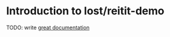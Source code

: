 # Introduction to lost/reitit-demo

TODO: write [great documentation](http://jacobian.org/writing/what-to-write/)
